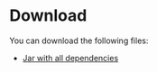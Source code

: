 # Download

You can download the following files:

+ [Jar with all dependencies](../proguard-target/udf-tsclean-0.1.0-jar-with-dependencies.jar)